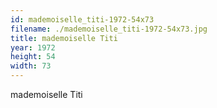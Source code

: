 ```yaml
---
id: mademoiselle_titi-1972-54x73
filename: ./mademoiselle_titi-1972-54x73.jpg
title: mademoiselle Titi
year: 1972
height: 54
width: 73
---
```


mademoiselle Titi

